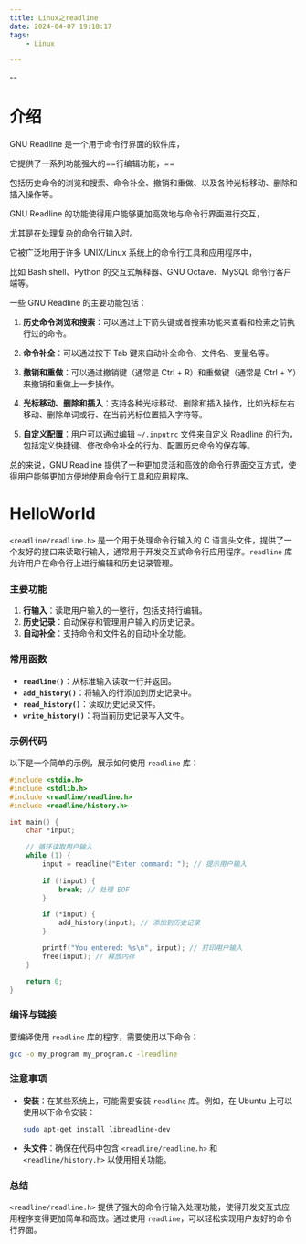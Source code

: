 ```yaml
---
title: Linux之readline
date: 2024-04-07 19:18:17
tags:
	- Linux

---
```


--

# 介绍

GNU Readline 是一个用于命令行界面的软件库，

它提供了一系列功能强大的==行编辑功能，==

包括历史命令的浏览和搜索、命令补全、撤销和重做、以及各种光标移动、删除和插入操作等。

GNU Readline 的功能使得用户能够更加高效地与命令行界面进行交互，

尤其是在处理复杂的命令行输入时。

它被广泛地用于许多 UNIX/Linux 系统上的命令行工具和应用程序中，

比如 Bash shell、Python 的交互式解释器、GNU Octave、MySQL 命令行客户端等。

一些 GNU Readline 的主要功能包括：

1. **历史命令浏览和搜索**：可以通过上下箭头键或者搜索功能来查看和检索之前执行过的命令。

2. **命令补全**：可以通过按下 Tab 键来自动补全命令、文件名、变量名等。

3. **撤销和重做**：可以通过撤销键（通常是 Ctrl + R）和重做键（通常是 Ctrl + Y）来撤销和重做上一步操作。

4. **光标移动、删除和插入**：支持各种光标移动、删除和插入操作，比如光标左右移动、删除单词或行、在当前光标位置插入字符等。

5. **自定义配置**：用户可以通过编辑 `~/.inputrc` 文件来自定义 Readline 的行为，包括定义快捷键、修改命令补全的行为、配置历史命令的保存等。

总的来说，GNU Readline 提供了一种更加灵活和高效的命令行界面交互方式，使得用户能够更加方便地使用命令行工具和应用程序。

# HelloWorld

`<readline/readline.h>` 是一个用于处理命令行输入的 C 语言头文件，提供了一个友好的接口来读取行输入，通常用于开发交互式命令行应用程序。`readline` 库允许用户在命令行上进行编辑和历史记录管理。

### 主要功能

1. **行输入**：读取用户输入的一整行，包括支持行编辑。
2. **历史记录**：自动保存和管理用户输入的历史记录。
3. **自动补全**：支持命令和文件名的自动补全功能。

### 常用函数

- **`readline()`**：从标准输入读取一行并返回。
- **`add_history()`**：将输入的行添加到历史记录中。
- **`read_history()`**：读取历史记录文件。
- **`write_history()`**：将当前历史记录写入文件。

### 示例代码

以下是一个简单的示例，展示如何使用 `readline` 库：

```c
#include <stdio.h>
#include <stdlib.h>
#include <readline/readline.h>
#include <readline/history.h>

int main() {
    char *input;

    // 循环读取用户输入
    while (1) {
        input = readline("Enter command: "); // 提示用户输入
        
        if (!input) {
            break; // 处理 EOF
        }

        if (*input) {
            add_history(input); // 添加到历史记录
        }

        printf("You entered: %s\n", input); // 打印用户输入
        free(input); // 释放内存
    }

    return 0;
}
```

### 编译与链接

要编译使用 `readline` 库的程序，需要使用以下命令：

```bash
gcc -o my_program my_program.c -lreadline
```

### 注意事项

- **安装**：在某些系统上，可能需要安装 `readline` 库。例如，在 Ubuntu 上可以使用以下命令安装：

  ```bash
  sudo apt-get install libreadline-dev
  ```

- **头文件**：确保在代码中包含 `<readline/readline.h>` 和 `<readline/history.h>` 以使用相关功能。

### 总结

`<readline/readline.h>` 提供了强大的命令行输入处理功能，使得开发交互式应用程序变得更加简单和高效。通过使用 `readline`，可以轻松实现用户友好的命令行界面。